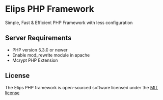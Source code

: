# Elips PHP Framework

Simple, Fast &amp; Efficient PHP Framework with less configuration

Server Requirements
-------------------

- PHP version 5.3.0 or newer
- Enable mod_rewrite module in apache
- Mcrypt PHP Extension

License
-------

The Elips PHP framework is open-sourced software licensed under the [MIT license](http://opensource.org/licenses/MIT)
